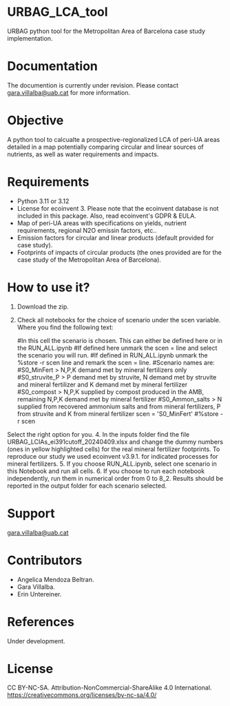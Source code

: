 # URBAG_LCA_tool
URBAG python tool for the Metropolitan Area of Barcelona case study implementation.

# Documentation
The documention is currently under revision. Please contact gara.villalba@uab.cat for more information.

# Objective
A python tool to calcualte a prospective-regionalized LCA of peri-UA areas detailed in a map potentially comparing circular and linear sources of nutrients, as well as water requirements and impacts.

# Requirements
- Python 3.11 or 3.12
- License for ecoinvent 3. Please note that the ecoinvent database is not included in this package. Also, read ecoinvent's GDPR & EULA.
- Map of peri-UA areas with specifications on yields, nutrient requirements, regional N2O emissin factors, etc..
- Emission factors for circular and linear products (default provided for case study).
- Footprints of impacts of circular products (the ones provided are for the case study of the Metropolitan Area of Barcelona).

# How to use it?
1. Download the zip. 
2. Check all notebooks for the choice of scenario under the scen variable. Where you find the following text:

   #In this cell the scenario is chosen. This can either be defined here or in the RUN_ALL.ipynb
   #If defined here unmark the scen = line and select the scenario you will run.
   #If defined in RUN_ALL.ipynb unmark the %store -r scen line and remark the scen = line.
   #Scenario names are:
   #S0_MinFert > N,P,K demand met by mineral fertilizers only
   #S0_struvite_P > P demand met by struvite, N demand met by struvite and mineral fertilizer and K demand met by mineral fertilizer
   #S0_compost > N,P,K supplied by compost produced in the AMB, remaining N,P,K demand met by mineral fertilizer
   #S0_Ammon_salts > N supplied from recovered ammonium salts and from mineral fertilizers, P from struvite and K from mineral fertilizer
   scen = 'S0_MinFert'
   #%store -r scen

Select the right option for you.
4. In the inputs folder find the file URBAG_LCIAs_ei391cutoff_20240409.xlsx and change the dummy numbers (ones in yellow highlighted cells) for the real mineral fertilizer footprints. 
To reproduce our study we used ecoinvent v3.9.1. for indicated processes for mineral fertilizers.
5. If you choose RUN_ALL.ipynb, select one scenario in this Notebook and run all cells.
6. If you choose to run each notebook independently, run them in numerical order from 0 to 8_2.
Results should be reported in the output folder for each scenario selected.

# Support
gara.villalba@uab.cat

# Contributors
- Angelica Mendoza Beltran.
- Gara Villalba.
- Erin Untereiner.  

# References
Under development. 

# License
CC BY-NC-SA. Attribution-NonCommercial-ShareAlike 4.0 International. https://creativecommons.org/licenses/by-nc-sa/4.0/
